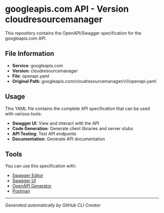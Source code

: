 # googleapis.com API - Version cloudresourcemanager

This repository contains the OpenAPI/Swagger specification for the googleapis.com API.

## File Information

- **Service**: googleapis.com
- **Version**: cloudresourcemanager
- **File**: openapi.yaml
- **Original Path**: googleapis.com/cloudresourcemanager/v1/openapi.yaml

## Usage

This YAML file contains the complete API specification that can be used with various tools:

- **Swagger UI**: View and interact with the API
- **Code Generation**: Generate client libraries and server stubs
- **API Testing**: Test API endpoints
- **Documentation**: Generate API documentation

## Tools

You can use this specification with:

- [Swagger Editor](https://editor.swagger.io/)
- [Swagger UI](https://swagger.io/tools/swagger-ui/)
- [OpenAPI Generator](https://openapi-generator.tech/)
- [Postman](https://www.postman.com/)

---

*Generated automatically by GitHub CLI Creator*
